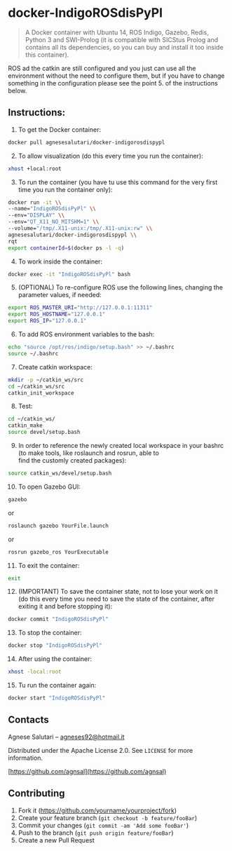 # docker-IndigoROSdisPyPl

> A Docker container with Ubuntu 14, ROS Indigo, Gazebo, Redis, Python 3 and SWI-Prolog (it is compatible with SICStus Prolog and contains all its dependencies, so you can buy and install it too inside this container).

ROS ad the catkin are still configured and you just can use all the environment without the need to configure them, but if you have to change something in the configuration please see the point 5. of the instructions below.


## Instructions:

1. To get the Docker container:
```sh
docker pull agnesesalutari/docker-indigorosdispypl
```
2. To allow visualization (do this every time you run the container):
```sh
xhost +local:root
```
3. To run the container (you have tu use this command for the very first time you run the container only):
```sh
docker run -it \\
--name="IndigoROSdisPyPl" \\
--env="DISPLAY" \\
--env="QT_X11_NO_MITSHM=1" \\
--volume="/tmp/.X11-unix:/tmp/.X11-unix:rw" \\
agnesesalutari/docker-indigorosdispypl \\
rqt
export containerId=$(docker ps -l -q)
```
 4. To work inside the container:
```sh
docker exec -it "IndigoROSdisPyPl" bash
```
 5. (OPTIONAL) To re-configure ROS use the following lines, changing the parameter values, if needed:
```sh
export ROS_MASTER_URI="http://127.0.0.1:11311"
export ROS_HOSTNAME="127.0.0.1"
export ROS_IP="127.0.0.1"
```
 6. To add ROS environment variables to the bash:
```sh
echo "source /opt/ros/indigo/setup.bash" >> ~/.bashrc
source ~/.bashrc
```
 7. Create catkin workspace:
```sh
mkdir -p ~/catkin_ws/src
cd ~/catkin_ws/src
catkin_init_workspace
```
 8. Test:
```sh
cd ~/catkin_ws/
catkin_make
source devel/setup.bash
```
 9. In order to reference the newly created local workspace in your bashrc (to make tools, like roslaunch and rosrun, able to  
     find the customly created packages):
```sh
source catkin_ws/devel/setup.bash
```
 10. To open Gazebo GUI:
```sh
gazebo
```
or
```sh
roslaunch gazebo YourFile.launch
```
or
```sh
rosrun gazebo_ros YourExecutable
```
 11. To exit the container:
```sh
exit
```
 12. (IMPORTANT) To save the container state, not to lose your work on it (do this every time you need to save the state of the container, after exiting it and before stopping it):
```sh
docker commit "IndigoROSdisPyPl"
```
 13. To stop the container:
```sh
docker stop "IndigoROSdisPyPl"
```
 14. After using the container:
```sh
xhost -local:root
```
 15. Tu run the container again:
```sh
docker start "IndigoROSdisPyPl"
```


## Contacts

Agnese Salutari – agneses92@hotmail.it

Distributed under the Apache License 2.0. See ``LICENSE`` for more information.

[https://github.com/agnsal](https://github.com/agnsal)


## Contributing

1. Fork it (<https://github.com/yourname/yourproject/fork>)
2. Create your feature branch (`git checkout -b feature/fooBar`)
3. Commit your changes (`git commit -am 'Add some fooBar'`)
4. Push to the branch (`git push origin feature/fooBar`)
5. Create a new Pull Request
